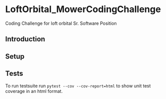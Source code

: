 # LoftOrbital_MowerCodingChallenge
Coding Challenge for loft orbital Sr. Software Position

## Introduction
## Setup

## Tests
To run testsuite run `pytest --cov --cov-report=html` to show unit test coverage in an html format.
